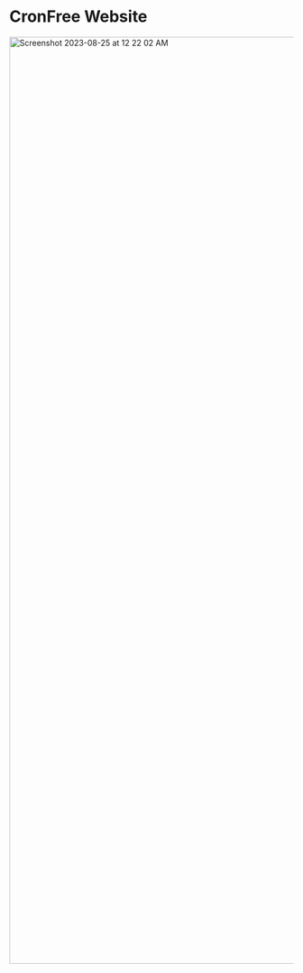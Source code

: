 # CronFree Website

<img width="1640" alt="Screenshot 2023-08-25 at 12 22 02 AM" src="https://github.com/leon-do/schedule-plus-website/assets/19412160/1c1dbc91-f82c-4b01-b74f-6c5f56c3155e">
